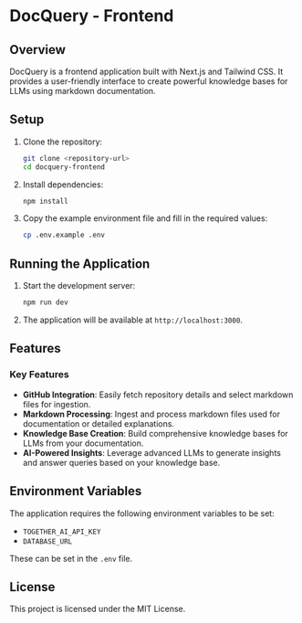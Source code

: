 # DocQuery - Frontend

## Overview

DocQuery is a frontend application built with Next.js and Tailwind CSS. It provides a user-friendly interface to create powerful knowledge bases for LLMs using markdown documentation.

## Setup

1. Clone the repository:

   ```sh
   git clone <repository-url>
   cd docquery-frontend
   ```

2. Install dependencies:

   ```sh
   npm install
   ```

3. Copy the example environment file and fill in the required values:

   ```sh
   cp .env.example .env
   ```

## Running the Application

1. Start the development server:

   ```sh
   npm run dev
   ```

2. The application will be available at `http://localhost:3000`.

## Features

### Key Features

- **GitHub Integration**: Easily fetch repository details and select markdown files for ingestion.
- **Markdown Processing**: Ingest and process markdown files used for documentation or detailed explanations.
- **Knowledge Base Creation**: Build comprehensive knowledge bases for LLMs from your documentation.
- **AI-Powered Insights**: Leverage advanced LLMs to generate insights and answer queries based on your knowledge base.

## Environment Variables

The application requires the following environment variables to be set:

- `TOGETHER_AI_API_KEY`
- `DATABASE_URL`

These can be set in the `.env` file.

## License

This project is licensed under the MIT License.
